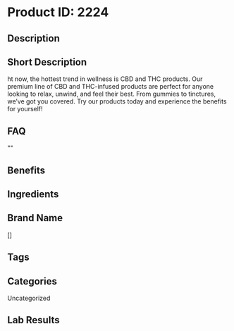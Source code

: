 # Product ID: 2224
## Description

## Short Description
<p>ht now, the hottest trend in wellness is CBD and THC products. Our premium line of CBD and THC-infused products are perfect for anyone looking to relax, unwind, and feel their best. From gummies to tinctures, we&#8217;ve got you covered. Try our products today and experience the benefits for yourself!</p>

## FAQ
""
## Benefits

## Ingredients

## Brand Name
[]
## Tags

## Categories
Uncategorized
## Lab Results

